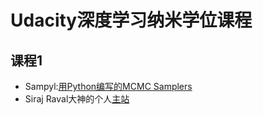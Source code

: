 # Udacity深度学习纳米学位课程

## 课程1
- Sampyl:[用Python编写的MCMC Samplers](http://matatat.org/sampyl/index.html)
- Siraj Raval大神的个人[主站](http://www.sirajraval.com/)




